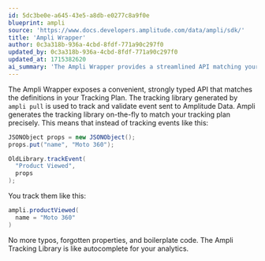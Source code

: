```yaml
---
id: 5dc3be0e-a645-43e5-a8db-e0277c8a9f0e
blueprint: ampli
source: 'https://www.docs.developers.amplitude.com/data/ampli/sdk/'
title: 'Ampli Wrapper'
author: 0c3a318b-936a-4cbd-8fdf-771a90c297f0
updated_by: 0c3a318b-936a-4cbd-8fdf-771a90c297f0
updated_at: 1715382620
ai_summary: 'The Ampli Wrapper provides a streamlined API matching your Tracking Plan, ensuring accurate event tracking to Amplitude Data. Generate a customized tracking library with `ampli pull` for precise event tracking, eliminating errors and simplifying code. Easily track events using the generated library, like `ampli.productViewed(name = "Moto 360")`. Enjoy improved accuracy and efficiency in your analytics with Ampli''s autocomplete-like functionality.'
---
```

The Ampli Wrapper exposes a convenient, strongly typed API that matches the definitions in your Tracking Plan. The tracking library generated by `ampli pull` is used to track and validate event sent to Amplitude Data. Ampli generates the tracking library on-the-fly to match your tracking plan precisely. This means that instead of tracking events like this:

```java
JSONObject props = new JSONObject();
props.put("name", "Moto 360");

OldLibrary.trackEvent(
  "Product Viewed",
  props
);
```

You track them like this:

```java
ampli.productViewed(
  name = "Moto 360"
)
```

No more typos, forgotten properties, and boilerplate code. The Ampli Tracking Library is like autocomplete for your analytics.